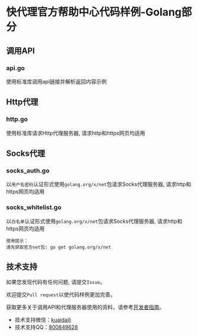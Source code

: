 # 快代理官方帮助中心代码样例-Golang部分

## 调用API
### api.go
使用标准库调用api链接并解析返回内容示例

## Http代理
### http.go
使用标准库请求Http代理服务器, 请求http和https网页均适用

## Socks代理
### socks_auth.go
以`用户名密码`认证形式使用`golang.org/x/net`包请求Socks代理服务器, 请求http和https网页均适用

### socks_whitelist.go
以`白名单`认证形式使用`golang.org/x/net`包请求Socks代理服务器, 请求http和https网页均适用
```
使用提示：
请先获取官方net包: go get golang.org/x/net
```

## 技术支持

如果您发现代码有任何问题, 请提交`Issue`。

欢迎提交`Pull request`以使代码样例更加完善。

获取更多关于调用API和代理服务器使用的资料，请参考[开发者指南](https://help.kuaidaili.com/dev/api/)。

* 技术支持微信：<a href="https://img.kuaidaili.com/img/service_wx.jpg">kuaidaili</a>
* 技术支持QQ：<a href="http://q.url.cn/CDksXo?_type=wpa&qidian=true">800849628</a>
